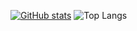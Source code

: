 [![GitHub stats](https://github-readme-stats.vercel.app/api?username=CalebJKim)](https://github.com/CalebJKim/github-readme-stats)
![Top Langs](https://github-readme-stats.vercel.app/api/top-langs/?username=CalebJKim&layout=compact)
